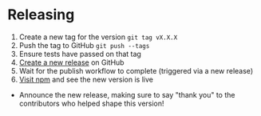 # Releasing

1. Create a new tag for the version `git tag vX.X.X`
2. Push the tag to GitHub `git push --tags`
3. Ensure tests have passed on that tag
4. [Create a new release](https://github.com/percy/gatsby-plugin-percy/releases) on GitHub
5. Wait for the publish workflow to complete (triggered via a new release)
6. [Visit npm](https://www.npmjs.com/package/gatsby-plugin-percy) and see the new version is live

* Announce the new release, making sure to say "thank you" to the contributors who helped shape this version!
